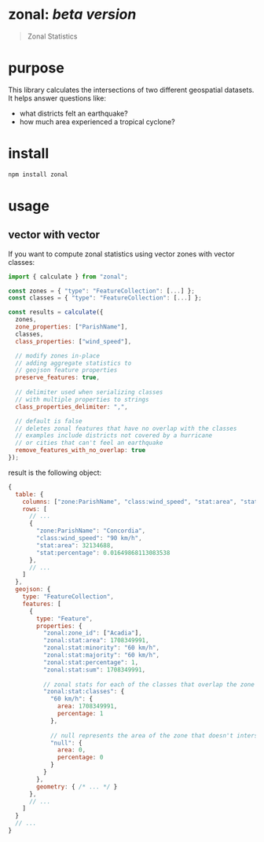 # zonal: _beta version_
> Zonal Statistics

# purpose
This library calculates the intersections of two different geospatial datasets.
It helps answer questions like:
- what districts felt an earthquake?
- how much area experienced a tropical cyclone?
 

# install
```bash
npm install zonal
```

# usage
## vector with vector
If you want to compute zonal statistics using vector zones with vector classes:
```js
import { calculate } from "zonal";

const zones = { "type": "FeatureCollection": [...] }; 
const classes = { "type": "FeatureCollection": [...] }; 

const results = calculate({
  zones,
  zone_properties: ["ParishName"],
  classes,
  class_properties: ["wind_speed"],

  // modify zones in-place
  // adding aggregate statistics to
  // geojson feature properties
  preserve_features: true,
  
  // delimiter used when serializing classes
  // with multiple properties to strings
  class_properties_delimiter: ",",

  // default is false
  // deletes zonal features that have no overlap with the classes
  // examples include districts not covered by a hurricane
  // or cities that can't feel an earthquake
  remove_features_with_no_overlap: true
});
```
result is the following object:
```js
{
  table: {
    columns: ["zone:ParishName", "class:wind_speed", "stat:area", "stat:percentage"],
    rows: [
      // ...
      {
        "zone:ParishName": "Concordia",
        "class:wind_speed": "90 km/h",
        "stat:area": 32134688,
        "stat:percentage": 0.01649868113083538
      },
      // ...
    ]
  },
  geojson: {
    type: "FeatureCollection",
    features: [
      {
        type: "Feature",
        properties: {
          "zonal:zone_id": ["Acadia"],
          "zonal:stat:area": 1708349991,
          "zonal:stat:minority": "60 km/h",
          "zonal:stat:majority": "60 km/h",
          "zonal:stat:percentage": 1,
          "zonal:stat:sum": 1708349991,
          
          // zonal stats for each of the classes that overlap the zone
          "zonal:stat:classes": {
            "60 km/h": {
              area: 1708349991,
              percentage: 1
            },
            
            // null represents the area of the zone that doesn't intersect classes
            "null": {
              area: 0,
              percentage: 0
            }
          }          
        },
        geometry: { /* ... */ }
      },
      // ...
    ]
  }
  // ...
}
```
